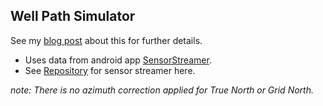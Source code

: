 ## Well Path Simulator

See my [blog post](https://engrinak.github.io/python/2020/11/17/WellPathSimulator.html) about this for further details.

* Uses data from android app [SensorStreamer](https://play.google.com/store/apps/details?id=cz.honzamrazek.sensorstreamer&hl=en_US&gl=US).
* See [Repository](https://github.com/yaqwsx/SensorStreamer) for sensor streamer here.

*note: There is no azimuth correction applied for True North or Grid North.*

